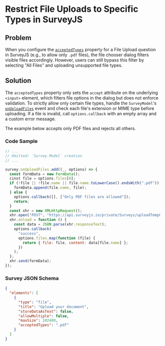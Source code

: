 # Restrict File Uploads to Specific Types in SurveyJS

## Problem

When you configure the [`acceptedTypes`](https://surveyjs.io/form-library/documentation/api-reference/file-model#acceptedTypes) property for a File Upload question in SurveyJS (e.g., to allow only `.pdf` files), the file chooser dialog filters visible files accordingly.
However, users can still bypass this filter by selecting "All Files" and uploading unsupported file types.

## Solution

The `acceptedTypes` property only sets the `accept` attribute on the underlying `<input>` element, which filters file options in the dialog but does not enforce validation. To strictly allow only certain file types, handle the `SurveyModel`'s [`onUploadFiles`](https://surveyjs.io/form-library/documentation/api-reference/survey-data-model#onUploadFiles) event and check each file's extension or MIME type before uploading. If a file is invalid, call `options.callback` with an empty array and a custom error message.

The example below accepts only PDF files and rejects all others.

### Code Sample

```javascript
// ...
// Omitted: `Survey.Model` creation
// ...

survey.onUploadFiles.add((_, options) => {
  const formData = new FormData();
  cinst file = options.files[0];
  if (!file || !file.name || file.name.toLowerCase().endsWith(".pdf")) {
    formData.append(file.name, file);
  } else {
    options.callback([], ["Only PDF files are allowed"]);
    return;
  }
  const xhr = new XMLHttpRequest();
  xhr.open("POST", "https://api.surveyjs.io/private/Surveys/uploadTempFiles");
  xhr.onload = function () {
    const data = JSON.parse(xhr.responseText);
    options.callback(
      "success",
      options.files.map(function (file) {
        return { file: file, content: data[file.name] };
      })
    );
  };
  xhr.send(formData);
});
```

### Survey JSON Schema

```json
{
  "elements": [
    {
      "type": "file",
      "title": "Upload your document",
      "storeDataAsText": false,
      "allowMultiple": false,
      "maxSize": 102400,
      "acceptedTypes": ".pdf"
    }
  ]
}
```
